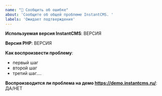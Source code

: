 ```yaml
---
name: "🐛 Сообщить об ошибке"
about: 'Сообщите об общей проблеме InstantCMS. '
labels: 'Ожидает подтверждения'
---
```


**Используемая версия InstantCMS**: ВЕРСИЯ

**Версия PHP**:  ВЕРСИЯ

**Как воспроизвести проблему**:

* первый шаг
* второй шаг
* третий шаг....

**Воспроизводится ли проблема на демо https://demo.instantcms.ru/**: ДА/НЕТ